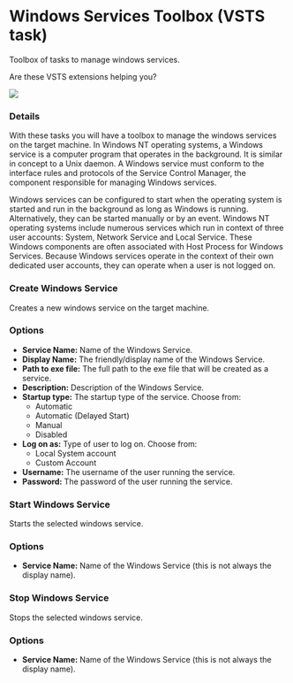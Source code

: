# Windows Services Toolbox (VSTS task)
Toolbox of tasks to manage windows services.

Are these VSTS extensions helping you? 

[![](https://www.paypalobjects.com/en_US/i/btn/btn_donate_SM.gif)](https://www.paypal.com/cgi-bin/webscr?cmd=_s-xclick&hosted_button_id=BSMTZP9VKP8QN)

### Details

With these tasks you will have a toolbox to manage the windows services on the target machine.
In Windows NT operating systems, a Windows service is a computer program that operates 
in the background. It is similar in concept to a Unix daemon. A Windows service must conform to the interface rules and protocols
of the Service Control Manager, the component responsible for managing Windows services.

Windows services can be configured to start when the operating system is started and run in the background as long as Windows is running.
Alternatively, they can be started manually or by an event. Windows NT operating systems include numerous services which run in context of three 
user accounts: System, Network Service and Local Service. These Windows components are often associated with Host Process for Windows Services. 
Because Windows services operate in the context of their own dedicated user accounts, they can operate when a user is not logged on.


### Create Windows Service
Creates a new windows service on the target machine.

### Options

- **Service Name:** Name of the Windows Service.
- **Display Name:** The friendly/display name of the Windows Service.
- **Path to exe file:** The full path to the exe file that will be created as a service.
- **Description:** Description of the Windows Service.
- **Startup type:** The startup type of the service. Choose from:
  - Automatic
  - Automatic (Delayed Start)
  - Manual
  - Disabled
- **Log on as:** Type of user to log on. Choose from:
    - Local System account
    - Custom Account
- **Username:** The username of the user running the service.
- **Password:** The password of the user running the service.


### Start Windows Service
Starts the selected windows service.

### Options
- **Service Name:** Name of the Windows Service (this is not always the display name).

### Stop Windows Service
Stops the selected windows service.

### Options
- **Service Name:** Name of the Windows Service (this is not always the display name).
